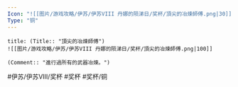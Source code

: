 ```yaml
---
Icon: "![[图片/游戏攻略/伊苏/伊苏VIII 丹娜的陨涕日/奖杯/頂尖的冶煉師傅.png|30]]"
Type: "铜"
---
```

```ad-common-bronze-trophy
title: (Title:: "頂尖的冶煉師傅")
![[图片/游戏攻略/伊苏/伊苏VIII 丹娜的陨涕日/奖杯/頂尖的冶煉師傅.png|100]]

(Comment:: "進行過所有的武器冶煉。")
```

#伊苏/伊苏VIII/奖杯 #奖杯 #奖杯/铜

